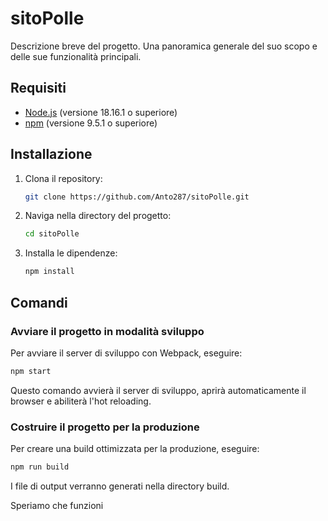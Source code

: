 # sitoPolle

Descrizione breve del progetto. Una panoramica generale del suo scopo e delle sue funzionalità principali.

## Requisiti

- [Node.js](https://nodejs.org/) (versione 18.16.1 o superiore)
- [npm](https://www.npmjs.com/) (versione 9.5.1 o superiore)

## Installazione

1. Clona il repository:
    ```sh
    git clone https://github.com/Anto287/sitoPolle.git
    ```

2. Naviga nella directory del progetto:
    ```sh
    cd sitoPolle
    ```

3. Installa le dipendenze:
    ```sh
    npm install
    ```

## Comandi

### Avviare il progetto in modalità sviluppo

Per avviare il server di sviluppo con Webpack, eseguire:

```sh
npm start
```

Questo comando avvierà il server di sviluppo, aprirà automaticamente il browser e abiliterà l'hot reloading.

### Costruire il progetto per la produzione

Per creare una build ottimizzata per la produzione, eseguire:

```sh
npm run build
```

I file di output verranno generati nella directory build.


Speriamo che funzioni